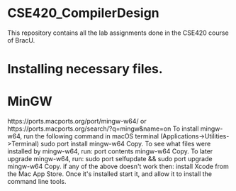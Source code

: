 # CSE420_CompilerDesign
This repository contains all the lab assignments done in the CSE420 course of BracU. <br>

# Installing necessary files.
<h1>MinGW</h1>
https://ports.macports.org/port/mingw-w64/ or
https://ports.macports.org/search/?q=mingw&name=on
To install mingw-w64, run the following command in macOS terminal (Applications->Utilities->Terminal) sudo port install mingw-w64 Copy.
To see what files were installed by mingw-w64, run: port contents mingw-w64 Copy.
To later upgrade mingw-w64, run: sudo port selfupdate && sudo port upgrade mingw-w64 Copy.
if any of the above doesn't work then:
install Xcode from the Mac App Store. Once it's installed start it, and allow it to install the command line tools.

